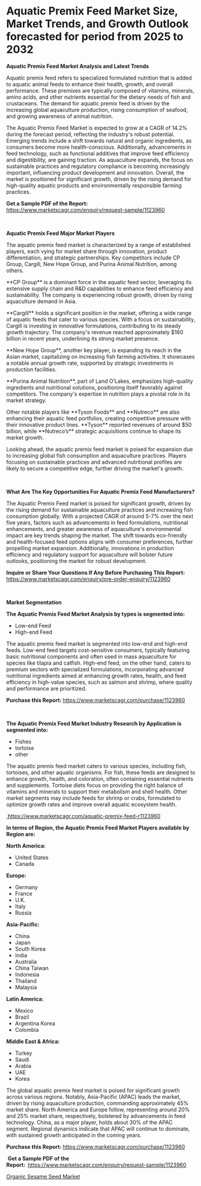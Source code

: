 <p><h1>Aquatic Premix Feed Market Size, Market Trends, and Growth Outlook forecasted for period from 2025 to 2032</h1></p><p><strong>Aquatic Premix Feed Market Analysis and Latest Trends</strong></p>
<p><p>Aquatic premix feed refers to specialized formulated nutrition that is added to aquatic animal feeds to enhance their health, growth, and overall performance. These premixes are typically composed of vitamins, minerals, amino acids, and other nutrients essential for the dietary needs of fish and crustaceans. The demand for aquatic premix feed is driven by the increasing global aquaculture production, rising consumption of seafood, and growing awareness of animal nutrition.</p><p>The Aquatic Premix Feed Market is expected to grow at a CAGR of 14.2% during the forecast period, reflecting the industry's robust potential. Emerging trends include a shift towards natural and organic ingredients, as consumers become more health-conscious. Additionally, advancements in feed technology, such as functional additives that improve feed efficiency and digestibility, are gaining traction. As aquaculture expands, the focus on sustainable practices and regulatory compliance is becoming increasingly important, influencing product development and innovation. Overall, the market is positioned for significant growth, driven by the rising demand for high-quality aquatic products and environmentally responsible farming practices.</p></p>
<p><strong>Get a Sample PDF of the Report:&nbsp;</strong> <a href="https://www.marketscagr.com/enquiry/request-sample/1123960?utm_campaign=2998&utm_medium=2&utm_source=Github&utm_content=ia&utm_term=30032025&utm_id=aquatic-premix-feed">https://www.marketscagr.com/enquiry/request-sample/1123960</a></p>
<p>&nbsp;</p>
<p><strong>Aquatic Premix Feed Major Market Players</strong></p>
<p><p>The aquatic premix feed market is characterized by a range of established players, each vying for market share through innovation, product differentiation, and strategic partnerships. Key competitors include CP Group, Cargill, New Hope Group, and Purina Animal Nutrition, among others. </p><p>**CP Group** is a dominant force in the aquatic feed sector, leveraging its extensive supply chain and R&D capabilities to enhance feed efficiency and sustainability. The company is experiencing robust growth, driven by rising aquaculture demand in Asia.</p><p>**Cargill** holds a significant position in the market, offering a wide range of aquatic feeds that cater to various species. With a focus on sustainability, Cargill is investing in innovative formulations, contributing to its steady growth trajectory. The company's revenue reached approximately $160 billion in recent years, underlining its strong market presence.</p><p>**New Hope Group**, another key player, is expanding its reach in the Asian market, capitalizing on increasing fish farming activities. It showcases a notable annual growth rate, supported by strategic investments in production facilities.</p><p>**Purina Animal Nutrition**, part of Land O’Lakes, emphasizes high-quality ingredients and nutritional solutions, positioning itself favorably against competitors. The company's expertise in nutrition plays a pivotal role in its market strategy.</p><p>Other notable players like **Tyson Foods** and **Nutreco** are also enhancing their aquatic feed portfolios, creating competitive pressure with their innovative product lines. **Tyson** reported revenues of around $50 billion, while **Nutreco’s** strategic acquisitions continue to shape its market growth.</p><p>Looking ahead, the aquatic premix feed market is poised for expansion due to increasing global fish consumption and aquaculture practices. Players focusing on sustainable practices and advanced nutritional profiles are likely to secure a competitive edge, further driving the market's growth.</p></p>
<p>&nbsp;</p>
<p><strong>What Are The Key Opportunities For Aquatic Premix Feed Manufacturers?</strong></p>
<p><p>The Aquatic Premix Feed market is poised for significant growth, driven by the rising demand for sustainable aquaculture practices and increasing fish consumption globally. With a projected CAGR of around 5-7% over the next five years, factors such as advancements in feed formulations, nutritional enhancements, and greater awareness of aquaculture's environmental impact are key trends shaping the market. The shift towards eco-friendly and health-focused feed options aligns with consumer preferences, further propelling market expansion. Additionally, innovations in production efficiency and regulatory support for aquaculture will bolster future outlooks, positioning the market for robust development.</p></p>
<p><strong>Inquire or Share Your Questions If Any Before Purchasing This Report:</strong> <a href="https://www.marketscagr.com/enquiry/pre-order-enquiry/1123960?utm_campaign=2998&utm_medium=2&utm_source=Github&utm_content=ia&utm_term=30032025&utm_id=aquatic-premix-feed">https://www.marketscagr.com/enquiry/pre-order-enquiry/1123960</a></p>
<p>&nbsp;</p>
<p><strong>Market Segmentation</strong></p>
<p><strong>The Aquatic Premix Feed Market Analysis by types is segmented into:</strong></p>
<p><ul><li>Low-end Feed</li><li>High-end Feed</li></ul></p>
<p><p>The aquatic premix feed market is segmented into low-end and high-end feeds. Low-end feed targets cost-sensitive consumers, typically featuring basic nutritional components and often used in mass aquaculture for species like tilapia and catfish. High-end feed, on the other hand, caters to premium sectors with specialized formulations, incorporating advanced nutritional ingredients aimed at enhancing growth rates, health, and feed efficiency in high-value species, such as salmon and shrimp, where quality and performance are prioritized.</p></p>
<p><strong>Purchase this Report:&nbsp;</strong><a href="https://www.marketscagr.com/purchase/1123960?utm_campaign=2998&utm_medium=2&utm_source=Github&utm_content=ia&utm_term=30032025&utm_id=aquatic-premix-feed">https://www.marketscagr.com/purchase/1123960</a></p>
<p>&nbsp;</p>
<p><strong>The Aquatic Premix Feed Market Industry Research by Application is segmented into:</strong></p>
<p><ul><li>Fishes</li><li>tortoise</li><li>other</li></ul></p>
<p><p>The aquatic premix feed market caters to various species, including fish, tortoises, and other aquatic organisms. For fish, these feeds are designed to enhance growth, health, and coloration, often containing essential nutrients and supplements. Tortoise diets focus on providing the right balance of vitamins and minerals to support their metabolism and shell health. Other market segments may include feeds for shrimp or crabs, formulated to optimize growth rates and improve overall aquatic ecosystem health.</p></p>
<p><a href="https://www.marketscagr.com/aquatic-premix-feed-r1123960?utm_campaign=2998&utm_medium=2&utm_source=Github&utm_content=ia&utm_term=30032025&utm_id=aquatic-premix-feed">&nbsp;https://www.marketscagr.com/aquatic-premix-feed-r1123960</a></p>
<p><strong>In terms of Region, the Aquatic Premix Feed Market Players available by Region are:</strong></p>
<p>
    <p> <strong> North America: </strong>
        <ul>
            <li>United States</li>
            <li>Canada</li>
        </ul>
        </p> 
    <p> <strong> Europe: </strong>
        <ul>
            <li>Germany</li>
            <li>France</li>
            <li>U.K.</li>
            <li>Italy</li>
            <li>Russia</li>
        </ul>
        </p> 
    <p> <strong> Asia-Pacific: </strong>
        <ul>
            <li>China</li>
            <li>Japan</li>
            <li>South Korea</li>
            <li>India</li>
            <li>Australia</li>
            <li>China Taiwan</li>
            <li>Indonesia</li>
            <li>Thailand</li>
            <li>Malaysia</li>
        </ul>
        </p> 
    <p> <strong> Latin America: </strong>
        <ul>
            <li>Mexico</li>
            <li>Brazil</li>
            <li>Argentina Korea</li>
            <li>Colombia</li>
        </ul>
        </p> 
    <p> <strong> Middle East & Africa: </strong>
        <ul>
            <li>Turkey</li>
            <li>Saudi</li>
            <li>Arabia</li>
            <li>UAE</li>
            <li>Korea</li>
        </ul>
    </p>
    </p>
<p><p>The global aquatic premix feed market is poised for significant growth across various regions. Notably, Asia-Pacific (APAC) leads the market, driven by rising aquaculture production, commanding approximately 45% market share. North America and Europe follow, representing around 20% and 25% market share, respectively, bolstered by advancements in feed technology. China, as a major player, holds about 30% of the APAC segment. Regional dynamics indicate that APAC will continue to dominate, with sustained growth anticipated in the coming years.</p></p>
<p><strong>Purchase this Report: </strong><a href="https://www.marketscagr.com/purchase/1123960?utm_campaign=2998&utm_medium=2&utm_source=Github&utm_content=ia&utm_term=30032025&utm_id=aquatic-premix-feed">https://www.marketscagr.com/purchase/1123960</a></p>
<p>&nbsp;<strong>Get a Sample PDF of the Report:&nbsp;&nbsp;</strong><a href="https://www.marketscagr.com/enquiry/request-sample/1123960?utm_campaign=2998&utm_medium=2&utm_source=Github&utm_content=ia&utm_term=30032025&utm_id=aquatic-premix-feed">https://www.marketscagr.com/enquiry/request-sample/1123960</a></p>
<p><strong></strong></p>
<p><p><a href="https://github.com/ezahdyre/Market-Research-Report-List-1/blob/main/organic-sesame-seed-market.md?utm_campaign=2998&utm_medium=2&utm_source=Github&utm_content=ia&utm_term=30032025&utm_id=aquatic-premix-feed">Organic Sesame Seed Market</a></p></p>
